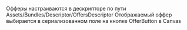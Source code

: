 Офферы настраиваются в дескрипторе по пути Assets/Bundles/Descriptor/OffersDescriptor
Отображаемый оффер выбирается в сериализованном поле на кнопке OfferButton в Canvas
